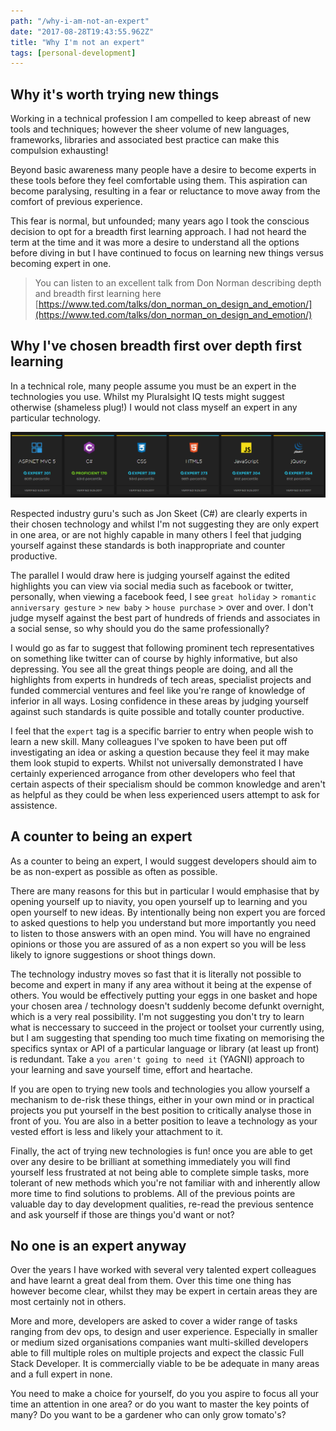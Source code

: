 ```yaml
---
path: "/why-i-am-not-an-expert"
date: "2017-08-28T19:43:55.962Z"
title: "Why I'm not an expert"
tags: [personal-development]
---
```


## Why it's worth trying new things

Working in a technical profession I am compelled to keep abreast of new tools and techniques; however the sheer volume of new languages, frameworks, libraries and associated best practice can make this compulsion exhausting!

Beyond basic awareness many people have a desire to become experts in these tools before they feel comfortable using them. This aspiration can become paralysing, resulting in a fear or reluctance to move away from the comfort of previous experience.

This fear is normal, but unfounded; many years ago I took the conscious decision to opt for a breadth first learning approach. I had not heard the term at the time and it was more a desire to understand all the options before diving in but I have continued to focus on learning new things versus becoming expert in one.

> You can listen to an excellent talk from Don Norman describing depth
> and breadth first learning here
> [https://www.ted.com/talks/don_norman_on_design_and_emotion/](https://www.ted.com/talks/don_norman_on_design_and_emotion/)

## Why I've chosen breadth first over depth first learning

In a technical role, many people assume you must be an expert in the technologies you use. Whilst my Pluralsight IQ tests might suggest otherwise (shameless plug!) I would not class myself an expert in any particular technology.

![Pluralsight IQ Tests](pluralsight.png)

Respected industry guru's such as Jon Skeet (C#) are clearly experts in their chosen technology and whilst I'm not suggesting they are only expert in one area, or are not highly capable in many others I feel that judging yourself against these standards is both inappropriate and counter productive.

The parallel I would draw here is judging yourself against the edited highlights you can view via social media such as facebook or twitter, personally, when viewing a facebook feed, I see `great holiday` > `romantic anniversary gesture` > `new baby` > `house purchase` > <insert major life event> over and over. I don't judge myself against the best part of hundreds of friends and associates in a social sense, so why should you do the same professionally?

I would go as far to suggest that following prominent tech representatives on something like twitter can of course by highly informative, but also depressing. You see all the great things people are doing, and all the highlights from experts in hundreds of tech areas, specialist projects and funded commercial ventures and feel like you're range of knowledge of inferior in all ways. Losing confidence in these areas by judging yourself against such standards is quite possible and totally counter productive.

I feel that the `expert` tag is a specific barrier to entry when people wish to learn a new skill. Many colleagues I've spoken to have been put off investigating an idea or asking a question because they feel it may make them look stupid to experts. Whilst not universally demonstrated I have certainly experienced arrogance from other developers who feel that certain aspects of their specialism should be common knowledge and aren't as helpful as they could be when less experienced users attempt to ask for assistence.

## A counter to being an expert

As a counter to being an expert, I would suggest developers should aim to be as non-expert as possible as often as possible.

There are many reasons for this but in particular I would emphasise that by opening yourself up to niavity, you open yourself up to learning and you open yourself to new ideas. By intentionally being non expert you are forced to asked questions to help you understand but more importantly you need to listen to those answers with an open mind. You will have no engrained opinions or those you are assured of as a non expert so you will be less likely to ignore suggestions or shoot things down.

The technology industry moves so fast that it is literally not possible to become and expert in many if any area without it being at the expense of others. You would be effectively putting your eggs in one basket and hope your chosen area / technology doesn't suddenly become defunkt overnight, which is a very real possibility. I'm not suggesting you don't try to learn what is neccessary to succeed in the project or toolset your currently using, but I am suggesting that spending too much time fixating on memorising the specifics syntax or API of a particular language or library (at least up front) is redundant.
Take a `you aren't going to need it` (YAGNI) approach to your learning and save yourself time, effort and heartache.

If you are open to trying new tools and technologies you allow yourself a mechanism to de-risk these things, either in your own mind or in practical projects you put yourself in the best position to critically analyse those in front of you. You are also in a better position to leave a technology as your vested effort is less and likely your attachment to it.

Finally, the act of trying new technologies is fun! once you are able to get over any desire to be brilliant at something immediately you will find yourself less frustrated at not being able to complete simple tasks, more tolerant of new methods which you're not familiar with and inherently allow more time to find solutions to problems. All of the previous points are valuable day to day development qualities, re-read the previous sentence and ask yourself if those are things you'd want or not?

## No one is an expert anyway

Over the years I have worked with several very talented expert colleagues and have learnt a great deal from them. Over this time one thing has however become clear, whilst they may be expert in certain areas they are most certainly not in others.

More and more, developers are asked to cover a wider range of tasks ranging from dev ops, to design and user experience. Especially in smaller or medium sized organisations companies want multi-skilled developers able to fill multiple roles on multiple projects and expect the classic Full Stack Developer. It is commercially viable to be be adequate in many areas and a full expert in none.

You need to make a choice for yourself, do you you aspire to focus all your time an attention in one area? or do you want to master the key points of many? Do you want to be a gardener who can only grow tomato's?